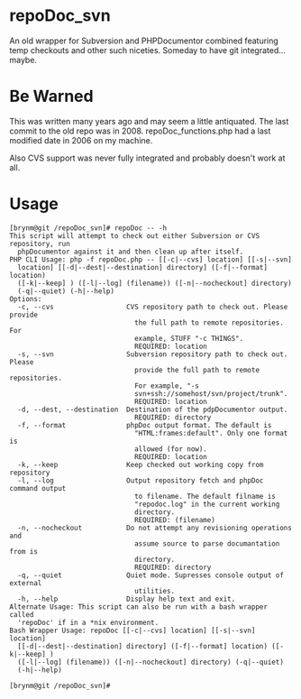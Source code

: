 repoDoc_svn
===========

An old wrapper for Subversion and PHPDocumentor combined featuring temp checkouts and other such niceties. Someday to have git integrated... maybe.

Be Warned
===========

This was written many years ago and may seem a little antiquated. The last commit to the old repo was in 2008. repoDoc_functions.php had a last modified date in 2006 on my machine.

Also CVS support was never fully integrated and probably doesn't work at all.

Usage
===========

    [brynm@git /repoDoc_svn]# repoDoc -- -h
    This script will attempt to check out either Subversion or CVS repository, run
      phpDocumentor against it and then clean up after itself.
    PHP CLI Usage: php -f repoDoc.php -- [[-c|--cvs] location] [[-s|--svn]
      location] [[-d|--dest|--destination] directory] ([-f|--format] location)
      ([-k|--keep] ) ([-l|--log] (filename)) ([-n|--nocheckout] directory)
      (-q|--quiet) (-h|--help)
    Options:
      -c, --cvs                  CVS repository path to check out. Please provide
                                   the full path to remote repositories. For
                                   example, STUFF "-c THINGS".
                                   REQUIRED: location
      -s, --svn                  Subversion repository path to check out. Please
                                   provide the full path to remote repositories.
                                   For example, "-s
                                   svn+ssh://somehost/svn/project/trunk".
                                   REQUIRED: location
      -d, --dest, --destination  Destination of the pdpDocumentor output.
                                   REQUIRED: directory
      -f, --format               phpDoc output format. The default is
                                   "HTML:frames:default". Only one format is
                                   allowed (for now).
                                   REQUIRED: location
      -k, --keep                 Keep checked out working copy from repository
      -l, --log                  Output repository fetch and phpDoc command output
                                   to filename. The default filname is
                                   "repodoc.log" in the current working
                                   directory.
                                   REQUIRED: (filename)
      -n, --nocheckout           Do not attempt any revisioning operations and
                                   assume source to parse documantation from is
                                   directory.
                                   REQUIRED: directory
      -q, --quiet                Quiet mode. Supresses console output of external
                                   utilities.
      -h, --help                 Display help text and exit.
    Alternate Usage: This script can also be run with a bash wrapper called
      'repoDoc' if in a *nix environment.
    Bash Wrapper Usage: repoDoc [[-c|--cvs] location] [[-s|--svn] location]
      [[-d|--dest|--destination] directory] ([-f|--format] location) ([-k|--keep] )
      ([-l|--log] (filename)) ([-n|--nocheckout] directory) (-q|--quiet)
      (-h|--help)
    
    [brynm@git /repoDoc_svn]#
